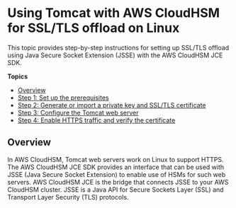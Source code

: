# Using Tomcat with AWS CloudHSM for SSL/TLS offload on Linux<a name="third-offload-linux-jsse"></a>

This topic provides step\-by\-step instructions for setting up SSL/TLS offload using Java Secure Socket Extension \(JSSE\) with the AWS CloudHSM JCE SDK\.

**Topics**
+ [Overview](#third-offload-linux-jsse-overview)
+ [Step 1: Set up the prerequisites](third-offload-linux-jsse-prereqs.md)
+ [Step 2: Generate or import a private key and SSL/TLS certificate](third-offload-linux-jsse-gen.md)
+ [Step 3: Configure the Tomcat web server](third-offload-linux-jsse-config.md)
+ [Step 4: Enable HTTPS traffic and verify the certificate](third-offload-linux-jsse-verify.md)

## Overview<a name="third-offload-linux-jsse-overview"></a>

 In AWS CloudHSM, Tomcat web servers work on Linux to support HTTPS\. The AWS CloudHSM JCE SDK provides an interface that can be used with JSSE \(Java Secure Socket Extension\) to enable use of HSMs for such web servers\. AWS CloudHSM JCE is the bridge that connects JSSE to your AWS CloudHSM cluster\. JSSE is a Java API for Secure Sockets Layer \(SSL\) and Transport Layer Security \(TLS\) protocols\. 